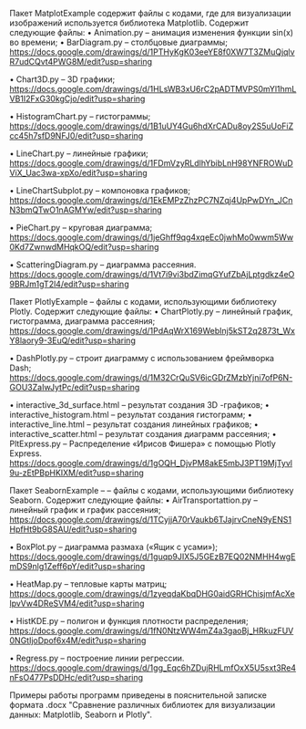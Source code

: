 Пакет MatplotExample содержит файлы с кодами, где для визуализации изображений используется библиотека Matplotlib. Содержит следующие файлы:
•	Animation.py – анимация изменения функции sin(x) во времени;
•	BarDiagram.py – столбцовые диаграммы;
https://docs.google.com/drawings/d/1PTHyKgK03eeYE8f0XW7T3ZMuQjqlvR7udCQvt4PWG8M/edit?usp=sharing

•	Chart3D.py – 3D графики;
https://docs.google.com/drawings/d/1HLsWB3xU6rC2pADTMVPS0mYl1hmLVB1I2FxG30kgCjo/edit?usp=sharing

•	HistogramChart.py – гистограммы;
https://docs.google.com/drawings/d/1B1uUY4Gu6hdXrCADu8oy2S5uUoFiZcc45h7sfD9NFJ0/edit?usp=sharing

•	LineChart.py – линейные графики;
https://docs.google.com/drawings/d/1FDmVzyRLdlhYbibLnH98YNFROWuDViX_Uac3wa-xpXo/edit?usp=sharing

•	 LineChartSubplot.py – компоновка графиков;
https://docs.google.com/drawings/d/1EkEMPzZhzPC7NZqj4UpPwDYn_JCnN3bmQTwO1nAGMYw/edit?usp=sharing

•	PieChart.py – круговая диаграмма;
https://docs.google.com/drawings/d/1jeGhff9qg4xqeEc0jwhMo0wwm5Ww0Kd7ZwnwdMHqkOQ/edit?usp=sharing

•	ScatteringDiagram.py – диаграмма рассеяния. 
https://docs.google.com/drawings/d/1Vt7i9vi3bdZimqGYufZbAjLptgdkz4eO9BRJm1gT2l4/edit?usp=sharing

Пакет PlotlyExample – файлы с кодами, использующими библиотеку Plotly. Содержит следующие файлы:
•	ChartPlotly.py – линейный график, гистограмма, диаграмма рассеяния;
https://docs.google.com/drawings/d/1PdAqWrX169WebInj5kST2q2873t_WxY8laory9-3EuQ/edit?usp=sharing

•	DashPlotly.py – строит диаграмму с использованием фреймворка Dash;
https://docs.google.com/drawings/d/1M32CrQuSV6icGDrZMzbYjni7ofP6N-GOU3ZaIwJytPc/edit?usp=sharing

•	interactive_3d_surface.html – результат создания 3D -графиков;
•	interactive_histogram.html – результат создания гистограмм;
•	interactive_line.html – результат создания линейных графиков;
•	interactive_scatter.html – результат создания диаграмм рассеяния;
•	PltExpress.py – Распределение «Ирисов Фишера» с помощью Plotly Express.
https://docs.google.com/drawings/d/1gOQH_DjvPM8akE5mbJ3PT19MjTyvl9u-zEtPBpHKIXM/edit?usp=sharing

Пакет SeabornExample – – файлы с кодами, использующими библиотеку Seaborn. Содержит следующие файлы:
•	AirTransportattion.py – линейный график и график рассеяния;
https://docs.google.com/drawings/d/1TCyjjA70rVaukb6TJajrvCneN9yENS1HpfHt9bG8SAU/edit?usp=sharing

•	BoxPlot.py – диаграмма размаха («Ящик с усами»);
https://docs.google.com/drawings/d/1guqp9JIX5J5GEzB7EQ02NMHH4wgEmDS9nlg1Zeff6pY/edit?usp=sharing

•	HeatMap.py – тепловые карты матриц;
https://docs.google.com/drawings/d/1zyeqdaKbqDHG0aidGRHChisjmfAcXelpvVw4DReSVM4/edit?usp=sharing

•	HistKDE.py – полигон и функция плотности распределения;
https://docs.google.com/drawings/d/1fN0NtzWW4mZ4a3gaoBj_HRkuzFUV0NGtIjoDpof6x4M/edit?usp=sharing

•	Regress.py – построение линии регрессии.
https://docs.google.com/drawings/d/1gg_Eqc6hZDujRHLmfOxX5U5sxt3Re4nFsO477PsDDHc/edit?usp=sharing


Примеры работы программ приведены в пояснительной записке формата .docx "Сравнение различных библиотек для визуализации данных: Matplotlib, Seaborn и Plotly".
